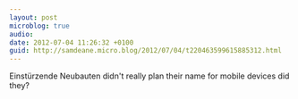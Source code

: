 ```yaml
---
layout: post
microblog: true
audio: 
date: 2012-07-04 11:26:32 +0100
guid: http://samdeane.micro.blog/2012/07/04/t220463599615885312.html
---
```

Einstürzende Neubauten didn't really plan their name for mobile devices did they?
